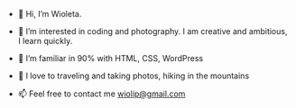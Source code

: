 - 👋 Hi, I’m Wioleta. 
- 👀 I’m interested in coding and photography. 
  I am creative and ambitious, I learn quickly.
- 🌱 I’m familiar in 90% with HTML, CSS, WordPress
- 🌱 I love to traveling and taking photos, hiking in the mountains
 
- 📫 Feel free to contact me wiolip@gmail.com

<!---
Wiolip/Wiolip is a ✨ special ✨ repository because its `README.md` (this file) appears on your GitHub profile.
You can click the Preview link to take a look at your changes.
--->
